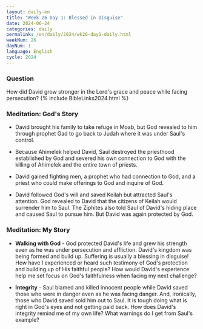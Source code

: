 ```yaml
---
layout: daily-en
title: "Week 26 Day 1: Blessed in Disguise"
date: 2024-06-24
categories: daily
permalink: /en/daily/2024/wk26-day1-daily.html
weekNum: 26
dayNum: 1
language: English
cycle: 2024
---
```


### Question     
How did David grow stronger in the Lord's grace and peace while facing persecution?
{% include BibleLinks2024.html %} 

### Meditation: God's Story   
+ David brought his family to take refuge in Moab, but God revealed to him through prophet Gad to go back to Judah where it was under Saul's control. 

+ Because Ahimelek helped David, Saul destroyed the priesthood established by God and severed his own connection to God with the killing of Ahimelek and the entire town of priests. 

+ David gained fighting men, a prophet who had connection to God, and a priest who could make offerings to God and inquire of God. 

+ David followed God's will and saved Keilah but attracted Saul's attention. God revealed to David that the citizens of Keilah would surrender him to Saul. The Ziphites also told Saul of David's hiding place and caused Saul to pursue him. But David was again protected by God.  

### Meditation: My Story   
+ **Walking with God** - God protected David's life and grew his strength even as he was under persecution and affliction. David's kingdom was being formed and build up. Suffering is usually a blessing in disguise! How have I experienced or heard such testimony of God's protection and building up of His faithful people? How would David's experience help me set focus on God's faithfulness when facing my next challenge? 

+ **Integrity** - Saul blamed and killed innocent people while David saved those who were in danger even as he was facing danger. And, ironically, those who David saved sold him out to Saul. It is tough doing what is right in God's eyes and not getting paid back. How does David's integrity remind me of my own life? What warnings do I get from Saul's example? 
